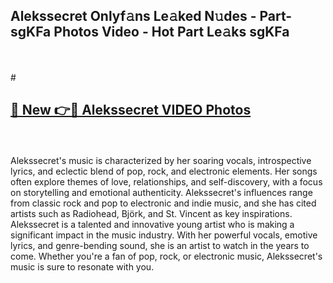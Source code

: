 ## Alekssecret Onlyf𝚊ns Le𝚊ked N𝚞des - Part-sgKFa Photos Video - Hot Part Le𝚊ks sgKFa
<br>
<br>
# <h2><a href="https://213.232.235.80/live/video.php?q=alekssecret">🔗 New 👉🔴 Alekssecret VIDEO Photos</a></h2>
<br>
<br>
Alekssecret's music is characterized by her soaring vocals, introspective lyrics, and eclectic blend of pop, rock, and electronic elements. Her songs often explore themes of love, relationships, and self-discovery, with a focus on storytelling and emotional authenticity. Alekssecret's influences range from classic rock and pop to electronic and indie music, and she has cited artists such as Radiohead, Björk, and St. Vincent as key inspirations. Alekssecret is a talented and innovative young artist who is making a significant impact in the music industry. With her powerful vocals, emotive lyrics, and genre-bending sound, she is an artist to watch in the years to come. Whether you're a fan of pop, rock, or electronic music, Alekssecret's music is sure to resonate with you.
<br>
<br>